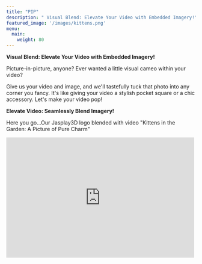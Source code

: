 ```yaml
---
title: "PIP"
description: " Visual Blend: Elevate Your Video with Embedded Imagery!"
featured_image: '/images/kittens.png'
menu:
  main:
    weight: 80
---
```


**Visual Blend: Elevate Your Video with Embedded Imagery!**

Picture-in-picture, anyone?  Ever wanted a little visual cameo within your video?

Give us your video and image, and we'll tastefully tuck that photo into any corner you fancy. 
It's like giving your video a stylish pocket square or a chic accessory. Let's make your video pop!

**Elevate Video: Seamlessly Blend Imagery!**

Here you go...Our Jasplay3D logo blended with video "Kittens in the Garden: A Picture of Pure Charm"

<iframe width="500" height="320" src="https://www.youtube.com/embed/oOPDdfoclUs?version=3&loop=1&playlist=oOPDdfoclUs" title="YouTube video player" 
frameborder="0" allow="accelerometer; autoplay; clipboard-write; encrypted-media; gyroscope; picture-in-picture; web-share" allowfullscreen></iframe>

